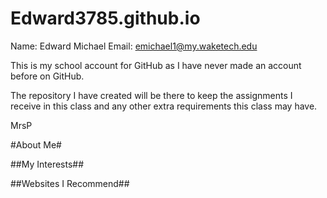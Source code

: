# Edward3785.github.io

Name: Edward Michael
Email: emichael1@my.waketech.edu

This is my school account for GitHub as I have never made an account before on GitHub.

The repository I have created will be there to keep the assignments I receive in this class and any other extra requirements this class may have.

MrsP

#About Me#

##My Interests##


##Websites I Recommend##

